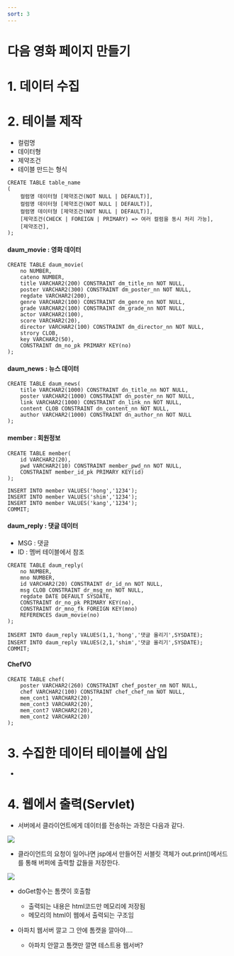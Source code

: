 ```yaml
---
sort: 3
---
```


# 다음 영화 페이지 만들기

# 1. 데이터 수집
# 2. 테이블 제작
- 컬럼명
- 데이터형
- 제약조건
- 테이블 만드는 형식
```
CREATE TABLE table_name
(
    컬럼명 데이터형 [제약조건(NOT NULL | DEFAULT)],
    컬럼명 데이터형 [제약조건(NOT NULL | DEFAULT)],
    컬럼명 데이터형 [제약조건(NOT NULL | DEFAULT)],
    [제약조건(CHECK | FOREIGN | PRIMARY) => 여러 컬럼을 동시 처리 가능],
    [제약조건],
);
```
#### daum_movie : 영화 데이터
```
CREATE TABLE daum_movie(
    no NUMBER,
    cateno NUMBER,
    title VARCHAR2(200) CONSTRAINT dm_title_nn NOT NULL,
    poster VARCHAR2(300) CONSTRAINT dm_poster_nn NOT NULL,
    regdate VARCHAR2(200),
    genre VARCHAR2(100) CONSTRAINT dm_genre_nn NOT NULL,
    grade VARCHAR2(100) CONSTRAINT dm_grade_nn NOT NULL,
    actor VARCHAR2(100),
    score VARCHAR2(20),
    director VARCHAR2(100) CONSTRAINT dm_director_nn NOT NULL,
    strory CLOB,
    key VARCHAR2(50),
    CONSTRAINT dm_no_pk PRIMARY KEY(no)
);
```


#### daum_news : 뉴스 데이터
```
CREATE TABLE daum_news(
    title VARCHAR2(1000) CONSTRAINT dn_title_nn NOT NULL,
    poster VARCHAR2(1000) CONSTRAINT dn_poster_nn NOT NULL,
    link VARCHAR2(1000) CONSTRAINT dn_link_nn NOT NULL,
    content CLOB CONSTRAINT dn_content_nn NOT NULL,
    author VARCHAR2(1000) CONSTRAINT dn_author_nn NOT NULL
);
```


#### member : 회원정보
```
CREATE TABLE member(
    id VARCHAR2(20),
    pwd VARCHAR2(10) CONSTRAINT member_pwd_nn NOT NULL,
    CONSTRAINT member_id_pk PRIMARY KEY(id)
);

INSERT INTO member VALUES('hong','1234');
INSERT INTO member VALUES('shim','1234');
INSERT INTO member VALUES('kang','1234');
COMMIT;
```

#### daum_reply : 댓글 데이터
- MSG : 댓글
- ID : 멤버 테이블에서 참조

```
CREATE TABLE daum_reply(
    no NUMBER,
    mno NUMBER,
    id VARCHAR2(20) CONSTRAINT dr_id_nn NOT NULL,
    msg CLOB CONSTRAINT dr_msg_nn NOT NULL,
    regdate DATE DEFAULT SYSDATE,
    CONSTRAINT dr_no_pk PRIMARY KEY(no),
    CONSTRAINT dr_mno_fk FOREIGN KEY(mno)
    REFERENCES daum_movie(no)
);

INSERT INTO daum_reply VALUES(1,1,'hong','댓글 올리기',SYSDATE);
INSERT INTO daum_reply VALUES(2,1,'shim','댓글 올리기',SYSDATE);
COMMIT;
```


#### ChefVO
```
CREATE TABLE chef(
    poster VARCHAR2(260) CONSTRAINT chef_poster_nm NOT NULL,
    chef VARCHAR2(100) CONSTRAINT chef_chef_nm NOT NULL,
    mem_cont1 VARCHAR2(20),
    mem_cont3 VARCHAR2(20),
    mem_cont7 VARCHAR2(20),
    mem_cont2 VARCHAR2(20)
);
```


# 3. 수집한 데이터 테이블에 삽입
- 


# 4. 웹에서 출력(Servlet)
- 서버에서 클라이언트에게 데이터를 전송하는 과정은 다음과 같다.  

![](https://kouzie.github.io/assets/jsp/image16.png)  
 

- 클라이언트의 요청이 일어나면 jsp에서 만들어진 서블릿 객체가 out.print()메서드를 통해 버퍼에 출력할 값들을 저장한다.  

![](https://kouzie.github.io/assets/jsp/image15.png)

- doGet함수는 톰캣이 호출함 
  - 출력되는 내용은 html코드만 메모리에 저장됨
  - 메모리의 html이 웹에서 출력되는 구조임

- 아파치 웹서버 깔고 그 안에 톰캣을 깔아야....
  - 아파치 안깔고 톰캣만 깔면 테스트용 웹서버?


